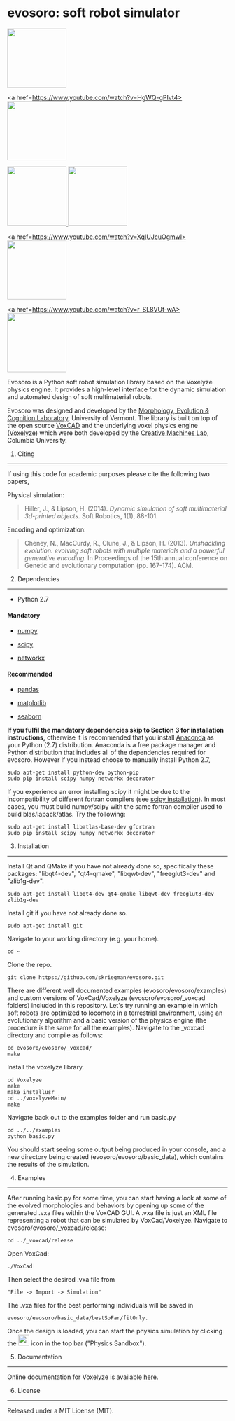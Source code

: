 evosoro: soft robot simulator
=======================================

<div class="row">
<a href=https://youtu.be/EXuR_soDnFo>
<img src="https://github.com/skriegman/img/blob/master/nick.png" height="135" width="135">
</a>

<a href=https://www.youtube.com/watch?v=HgWQ-gPIvt4>
<img src="https://github.com/skriegman/img/blob/master/electro.png" height="135" width="135">
</a>

<a href=https://youtu.be/4ZqdvYrZ3ro>
<img src="https://github.com/skriegman/img/blob/master/swimming.png" height="135" width="135">
</a>

<a href=https://youtu.be/Cw2SwPNwcfM>
<img src="https://github.com/skriegman/img/blob/master/plant1.png" height="135" width="135">
</a>

<a href=https://www.youtube.com/watch?v=XqIUJcuOgmwl>
<img src="https://github.com/skriegman/img/blob/master/teeth1.png" height="135" width="135">
</a>

<a href=https://www.youtube.com/watch?v=r_SL8VUt-wA>
<img src="https://github.com/skriegman/img/blob/master/cage.png" height="135" width="135">
</a>

</div>

Evosoro is a Python soft robot simulation library based on the Voxelyze physics engine. It provides a high-level interface for the dynamic simulation and automated design of soft multimaterial robots.

Evosoro was designed and developed by the [Morphology, Evolution & Cognition Laboratory](http://www.meclab.org), University of Vermont. 
The library is built on top of the open source [VoxCAD](https://github.com/jonhiller/VoxCAD
) and the underlying voxel physics engine ([Voxelyze](https://github.com/jonhiller/Voxelyze)) which were both developed by the [Creative Machines Lab](http://www.creativemachineslab.com/), Columbia University.


1. Citing
------

If using this code for academic purposes please cite the following two papers,

Physical simulation:

>Hiller, J., & Lipson, H. (2014). 
>*Dynamic simulation of soft multimaterial 3d-printed objects.*
>Soft Robotics, 1(1), 88-101.

Encoding and optimization:

>Cheney, N., MacCurdy, R., Clune, J., & Lipson, H. (2013). 
>*Unshackling evolution: evolving soft robots with multiple materials and a powerful generative encoding.* 
>In Proceedings of the 15th annual conference on Genetic and evolutionary computation (pp. 167-174). ACM.




2. Dependencies
------------

- Python 2.7

#### Mandatory

- [numpy](http://www.numpy.org/)

- [scipy](http://www.scipy.org/)

- [networkx](http://networkx.github.io/)

#### Recommended

- [pandas](http://pandas.pydata.org/)

- [matplotlib](http://matplotlib.org/)

- [seaborn](http://seaborn.pydata.org/)



**If you fulfil the mandatory dependencies skip to Section 3 for installation instructions,** 
otherwise
it is recommended that you install [Anaconda](https://docs.continuum.io/anaconda/install#) as your Python (2.7) distribution. Anaconda is a free package manager and Python distribution that includes all of the dependencies required for evosoro. However if you instead choose to manually install Python 2.7,

    sudo apt-get install python-dev python-pip
    sudo pip install scipy numpy networkx decorator  

If you experience an error installing scipy it might be due to the incompatibility of different fortran compilers (see [scipy installation](https://docs.scipy.org/doc/numpy-1.10.1/user/install.html)). In most cases, you must build numpy/scipy with the same fortran compiler used to build blas/lapack/atlas. Try the following:

	sudo apt-get install libatlas-base-dev gfortran
	sudo pip install scipy numpy networkx decorator




3. Installation
------------

<!--To install the released version, just do-->
    
<!--    pip install evosoro-->

<!--You may instead want to use the development version from Github, by running-->

<!--    pip install git+git://github.com/skriegman/evosoro.git#egg=evosoro-->



Install Qt and QMake if you have not already done so, specifically these packages: "libqt4-dev", "qt4-qmake", "libqwt-dev", "freeglut3-dev" and "zlib1g-dev".

    sudo apt-get install libqt4-dev qt4-qmake libqwt-dev freeglut3-dev zlib1g-dev


Install git if you have not already done so.

    sudo apt-get install git

Navigate to your working directory (e.g. your home).

    cd ~

Clone the repo.

    git clone https://github.com/skriegman/evosoro.git

There are different well documented examples (evosoro/evosoro/examples) and custom versions of VoxCad/Voxelyze (evosoro/evosoro/_voxcad folders) included in this repository. Let's try running an example in which soft robots are optimized to locomote in a terrestrial environment, using an evolutionary algorithm and a basic version of the physics engine (the procedure is the same for all the examples). 
Navigate to the _voxcad directory and compile as follows:

    cd evosoro/evosoro/_voxcad/
    make

Install the voxelyze library.

    cd Voxelyze
    make
    make installusr
    cd ../voxelyzeMain/
    make

Navigate back out to the examples folder and run basic.py
    
    cd ../../examples
    python basic.py

You should start seeing some output being produced in your console, and a new directory being created (evosoro/evosoro/basic_data), which contains the results of the simulation.


4. Examples
--------

After running basic.py for some time, you can start having a look at some of the evolved morphologies and behaviors by opening up some of the generated .vxa files within the VoxCAD GUI. A .vxa file is just an XML file representing a robot that can be simulated by VoxCad/Voxelyze. Navigate to evosoro/evosoro/_voxcad/release:
    
    cd ../_voxcad/release
    
Open VoxCad:

    ./VoxCad

Then select the desired .vxa file from 

    "File -> Import -> Simulation"

The .vxa files for the best performing individuals will be saved in 

    evosoro/evosoro/basic_data/bestSoFar/fitOnly.

Once the design is loaded, you can start the physics simulation by clicking the <img src="https://github.com/skriegman/evosoro/blob/master/evosoro/_voxcad/VoxCad/Icons/Sandbox.png" height="25" width="25"> icon in the top bar ("Physics Sandbox"). 


<!--
---------------------------------------------

#### The examples

- **running.py** evolve running soft robots in a terrestrial environment. 

- **swimming.py** a simple mesh-based fluid model, that allows you to observe how soft morphologies evolve in a fluid environment.

- **growing.py** plants that grow towards a light source.

--------------------------------------------
 -->


5. Documentation
-------------

Online documentation for Voxelyze is available [here](http://jonhiller.github.io/Voxelyze/annotated.html).


6. License
-------

Released under a MIT License (MIT).

